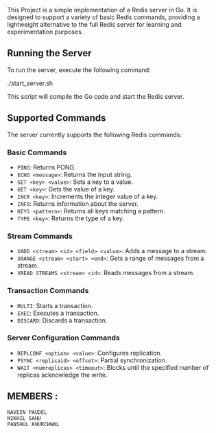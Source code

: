 This Project is  a simple implementation of a Redis server in Go. It is designed to support a variety of basic Redis commands, providing a lightweight alternative to the full Redis server for learning and experimentation purposes.

## Running the Server

To run the server, execute the following command:

./start_server.sh

This script will compile the Go code and start the Redis server.

## Supported Commands

The server currently supports the following Redis commands:

### Basic Commands

-   `PING`: Returns PONG.
-   `ECHO <message>`: Returns the input string.
-   `SET <key> <value>`: Sets a key to a value.
-   `GET <key>`: Gets the value of a key.
-   `INCR <key>`: Increments the integer value of a key.
-   `INFO`: Returns information about the server.
-   `KEYS <pattern>`: Returns all keys matching a pattern.
-   `TYPE <key>`: Returns the type of a key.

### Stream Commands

-   `XADD <stream> <id> <field> <value>`: Adds a message to a stream.
-   `XRANGE <stream> <start> <end>`: Gets a range of messages from a stream.
-   `XREAD STREAMS <stream> <id>`: Reads messages from a stream.


### Transaction Commands

-   `MULTI`: Starts a transaction.
-   `EXEC`: Executes a transaction.
-   `DISCARD`: Discards a transaction.

### Server Configuration Commands

-   `REPLCONF <option> <value>`: Configures replication.
-   `PSYNC <replicaid> <offset>`: Partial synchronization.
-   `WAIT <numreplicas> <timeout>`: Blocks until the specified number of replicas acknowledge the write.


## MEMBERS  :
    NAVEEN PAUDEL
    NIKHIL SAHU 
    PANSHUL KHURCHWAL 

